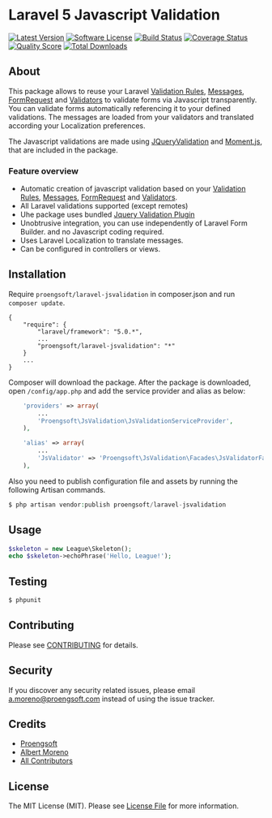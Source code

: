 # Laravel 5 Javascript Validation

[![Latest Version](https://img.shields.io/github/release/proengsoft/laravel-jsvalidation.svg?style=flat-square)](https://github.com/proengsoft/laravel-jsvalidation/releases)
[![Software License](https://img.shields.io/badge/license-MIT-brightgreen.svg?style=flat-square)](LICENSE.md)
[![Build Status](https://img.shields.io/travis/proengsoft/laravel-jsvalidation/master.svg?style=flat-square)](https://travis-ci.org/proengsoft/laravel-jsvalidation)
[![Coverage Status](https://img.shields.io/scrutinizer/coverage/g/proengsoft/laravel-jsvalidation.svg?style=flat-square)](https://scrutinizer-ci.com/g/proengsoft/laravel-jsvalidation/code-structure)
[![Quality Score](https://img.shields.io/scrutinizer/g/proengsoft/laravel-jsvalidation.svg?style=flat-square)](https://scrutinizer-ci.com/g/proengsoft/laravel-jsvalidation)
[![Total Downloads](https://img.shields.io/packagist/dt/league/laravel-jsvalidation.svg?style=flat-square)](https://packagist.org/packages/league/laravel-jsvalidation)

[JQueryValidation]: http://jqueryvalidation.org/
[FormRequest]: http://laravel.com/docs/5.0/validation#form-request-validation
[Validators]: http://laravel.com/docs/5.0/validation#form-request-validation
[Validation Rules]: http://laravel.com/docs/5.0/validation#available-validation-rules
[Custom Validations]: http://laravel.com/docs/5.0/validation#custom-validation-rules
[Messages]: http://laravel.com/docs/5.0/validation#error-messages-and-views
[Moment.js]: http://momentjs.com/

## About

This package allows to reuse your Laravel [Validation Rules][], [Messages][], [FormRequest][] and [Validators][] to validate forms via Javascript transparently. You can validate forms automatically
 referencing it to your defined validations. The messages are loaded from your validators and translated according your Localization preferences.
  
The Javascript validations are made using [JQueryValidation][] and [Moment.js], that are included in the package. 

### Feature overview

- Automatic creation of javascript validation based on your [Validation Rules][], [Messages][], [FormRequest][] and [Validators][].
- All Laravel validations supported (except remotes)
- Uhe package uses bundled [Jquery Validation Plugin](http://jqueryvalidation.org/)  
- Unobtrusive integration, you can use independently of Laravel Form Builder. and no Javascript coding required.
- Uses Laravel Localization to translate messages.
- Can be configured in controllers or views.

 

## Installation


Require `proengsoft/laravel-jsvalidation` in composer.json and run `composer update`.

    {
        "require": {
            "laravel/framework": "5.0.*",
            ...
            "proengsoft/laravel-jsvalidation": "*"
        }
        ...
    }

Composer will download the package. After the package is downloaded, open `/config/app.php` and add the service provider and alias as below:

```php
    'providers' => array(
        ...
        'Proengsoft\JsValidation\JsValidationServiceProvider',
    ),
```


```php
    'alias' => array(
        ...
        'JsValidator' => 'Proengsoft\JsValidation\Facades\JsValidatorFacade',
    ),
```


Also you need to publish configuration file and assets by running the following Artisan commands.
```php
$ php artisan vendor:publish proengsoft/laravel-jsvalidation
```


## Usage

``` php
$skeleton = new League\Skeleton();
echo $skeleton->echoPhrase('Hello, League!');
```

## Testing

``` bash
$ phpunit
```

## Contributing

Please see [CONTRIBUTING](CONTRIBUTING.md) for details.

## Security

If you discover any security related issues, please email a.moreno@proengsoft.com instead of using the issue tracker.

## Credits

- [Proengsoft](https://github.com/proengsoft)
- [Albert Moreno](https://github.com/torrentalle)
- [All Contributors](../../contributors)

## License

The MIT License (MIT). Please see [License File](LICENSE.md) for more information.
